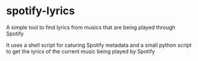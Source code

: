 # spotify-lyrics
A simple tool to find lyrics from musics that are being played through Spotify

It uses a shell script for caturing Spotify metadata and a small python script to get the lyrics of the current music being played by Spotify
